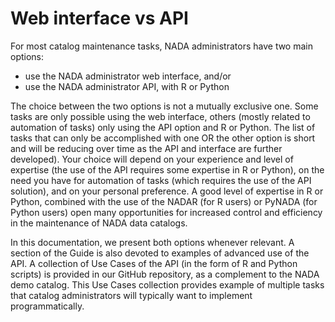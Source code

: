 # Web interface vs API

For most catalog maintenance tasks, NADA administrators have two main options:

-   use the NADA administrator web interface, and/or
-   use the NADA administrator API, with R or Python  

The choice between the two options is not a mutually exclusive one. Some tasks are only possible using the web interface, others (mostly related to automation of tasks) only using the API option and R or Python. The list of tasks that can only be accomplished with one OR the other option is short and will be reducing over time as the API and interface are further developed). Your choice will depend on your experience and level of expertise (the use of the API requires some expertise in R or Python), on the need you have for automation of tasks (which requires the use of the API solution), and on your personal preference. A good level of expertise in R or Python, combined with the use of the NADAR (for R users) or PyNADA (for Python users) open many opportunities for increased control and efficiency in the maintenance of NADA data catalogs.

In this documentation, we present both options whenever relevant. A section of the Guide is also devoted to examples of advanced use of the API. A collection of Use Cases of the API (in the form of R and Python scripts) is provided in our GitHub repository, as a complement to the NADA demo catalog. This Use Cases collection provides example of multiple tasks that catalog administrators will typically want to implement programmatically.
